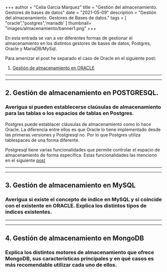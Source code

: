 +++
author = "Celia García Márquez"
title = "Gestión del almacenamiento. Gestores de bases de datos"
date = "2021-05-09"
description = "Gestión del almacenamiento. Gestores de Bases de datos."
tags = [
    "oracle","postgres",'mariadb'
]
thumbnail= "images/almacenamiento/banner1.png"
+++


En esta entrada se van a ver diferentes formas de gestionar el almacenamiento en los distintos gestores de bases de datos, Postgres, Oracle y MariaDB/MySql.


Para amenizar el post he separado el caso de Oracle en el siguiente post:

1. [Gestión de almacenamiento en ORACLE](https://www.celiagm.es/post/almacenamiento_oracle/)

__________________________
___________________________


## 2. Gestión de almacenamiento en POSTGRESQL. 

### Averigua si pueden establecerse claúsulas de almacenamiento para las tablas o los espacios de tablas en Postgres.


Postgres puede establacer cláusulas de almacenamiento como lo hace Oracle. La diferencia entre ellos es que Oracle lo tiene implementado desde las primeras versiones y Postgresql no. Por lo que Postgres utiliza tablespaces de una forma diferente. 

Postgresql tiene varias funcionalidades que permite controlar el espacio de almacenamiento de forma específica. Estas funcionalidades las menciono en el siguiente [post](https://www.celiagm.es/post/limitaciones_almacenamiento_gestores_bd/)

___________________________
___________________________


## 3. Gestión de almacenamiento en MySQL


### Averigua si existe el concepto de índice en MySQL y si coincide con el existente en ORACLE. Explica los distintos tipos de índices existentes.

___________________________
___________________________


## 4. Gestión de almacenamiento en MongoDB


### Explica los distintos motores de almacenamiento que ofrece MongoDB, sus características principales y en qué casos es más recomendable utilizar cada uno de ellos.





